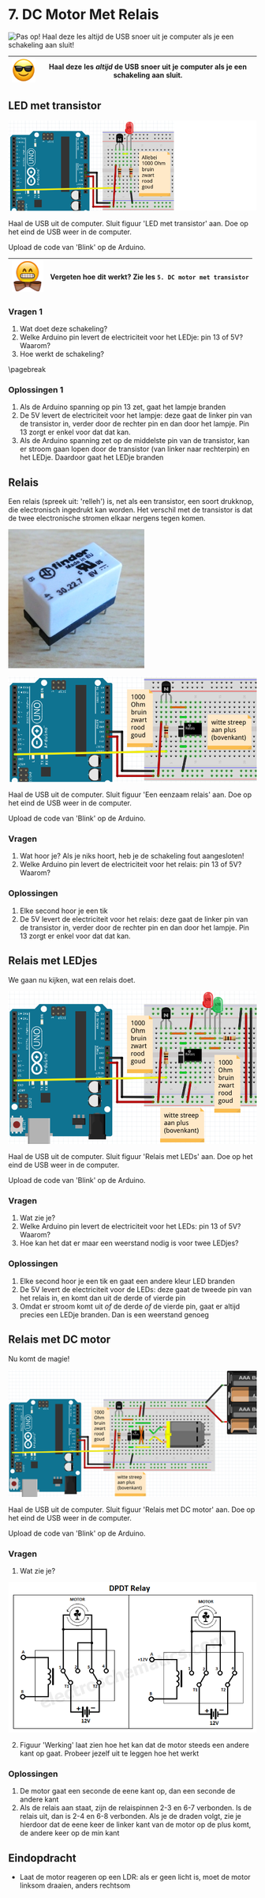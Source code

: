 # 7. DC Motor Met Relais

![Pas op! Haal deze les *altijd* de USB snoer uit je computer als je een schakeling aan sluit!](5_dc_motor_met_transistor_waarschuwing.png)

![Sunglasses](EmojiSunglasses.png) | Haal deze les *altijd* de USB snoer uit je computer als je een schakeling aan sluit.
:-------------:|:----------------------------------------: 

## LED met transistor

![LED met transistor](7_dc_motor_met_relais_led.png)

Haal de USB uit de computer. 
Sluit figuur 'LED met transistor' aan.
Doe op het eind de USB weer in de computer.

Upload de code van 'Blink' op de Arduino.

![Bowtie](EmojiBowtie.png) | Vergeten hoe dit werkt? Zie les `5. DC motor met transistor`
:-------------:|:----------------------------------------: 

### Vragen 1

 1. Wat doet deze schakeling?
 2. Welke Arduino pin levert de electriciteit voor het LEDje: pin 13 of 5V? Waarom?
 3. Hoe werkt de schakeling?

\pagebreak

### Oplossingen 1

 1. Als de Arduino spanning op pin 13 zet, gaat het lampje branden
 2. De 5V levert de electriciteit voor het lampje: deze gaat de linker pin van de transistor in,
    verder door de rechter pin en dan door het lampje. Pin 13 zorgt er enkel voor dat dat kan.
 3. Als de Arduino spanning zet op de middelste pin van de transistor, 
    kan er stroom gaan lopen door de transistor (van linker naar rechterpin) en het LEDje. 
    Daardoor gaat het LEDje branden

## Relais

Een relais (spreek uit: 'relleh') is, net als een transistor, een soort drukknop, die electronisch
ingedrukt kan worden. Het verschil met de transistor is dat de twee electronische
stromen elkaar nergens tegen komen.

![Een relais](7_dc_motor_met_relais_relais.jpg)

![Een eenzaam relais](7_dc_motor_met_relais_relais.png)

Haal de USB uit de computer. 
Sluit figuur 'Een eenzaam relais' aan.
Doe op het eind de USB weer in de computer.

Upload de code van 'Blink' op de Arduino.

### Vragen

 1. Wat hoor je? Als je niks hoort, heb je de schakeling fout aangesloten!
 2. Welke Arduino pin levert de electriciteit voor het relais: pin 13 of 5V? Waarom?

### Oplossingen

 1. Elke second hoor je een tik
 2. De 5V levert de electriciteit voor het relais: deze gaat de linker pin van de transistor in,
    verder door de rechter pin en dan door het lampje. Pin 13 zorgt er enkel voor dat dat kan.

## Relais met LEDjes

We gaan nu kijken, wat een relais doet.

![Relais met LEDs](7_dc_motor_met_relais_relais_leds.png)

Haal de USB uit de computer. 
Sluit figuur 'Relais met LEDs' aan.
Doe op het eind de USB weer in de computer.

Upload de code van 'Blink' op de Arduino.

### Vragen

 1. Wat zie je?
 2. Welke Arduino pin levert de electriciteit voor het LEDs: pin 13 of 5V? Waarom?
 3. Hoe kan het dat er maar een weerstand nodig is voor twee LEDjes?

### Oplossingen

 1. Elke second hoor je een tik en gaat een andere kleur LED branden
 2. De 5V levert de electriciteit voor de LEDs: deze gaat de tweede pin van het relais in,
    en komt dan uit de derde of vierde pin
 3. Omdat er stroom komt uit *of* de derde *of* de vierde pin, gaat er altijd precies een LEDje
    branden. Dan is een weerstand genoeg

## Relais met DC motor

Nu komt de magie!

![Relais met DC motor](7_dc_motor_met_relais_relais_dc_motor.png)

Haal de USB uit de computer. 
Sluit figuur 'Relais met DC motor' aan.
Doe op het eind de USB weer in de computer.

Upload de code van 'Blink' op de Arduino.

### Vragen

 1. Wat zie je?
 
![Werking](7_dc_motor_met_relais_DPDT-relay.png)

 2. Figuur 'Werking' laat zien hoe het kan dat de motor steeds een andere
    kant op gaat. Probeer jezelf uit te leggen hoe het werkt

### Oplossingen

 1. De motor gaat een seconde de eene kant op, dan een seconde de andere kant
 2. Als de relais aan staat, zijn de relaispinnen 2-3 en 6-7 verbonden. Is de relais
    uit, dan is 2-4 en 6-8 verbonden. Als je de draden volgt, zie je hierdoor dat de eene
    keer de linker kant van de motor op de plus komt, de andere keer op de min kant

## Eindopdracht

 * Laat de motor reageren op een LDR: als er geen licht is, moet de motor linksom draaien, anders rechtsom
